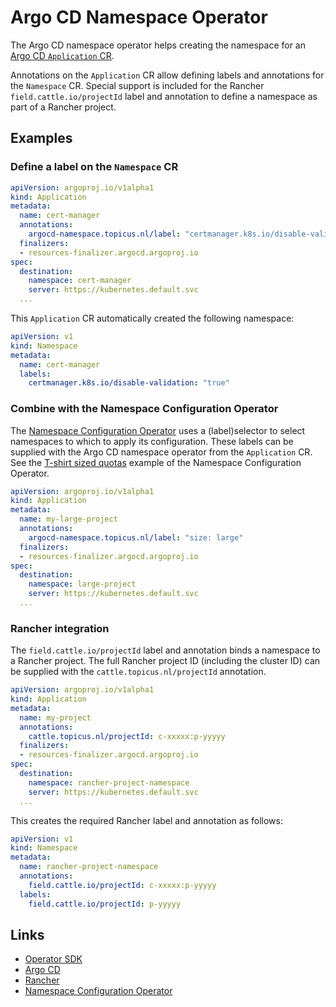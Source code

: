 # Argo CD Namespace Operator

The Argo CD namespace operator helps creating the namespace for an [Argo CD `Application` CR](https://github.com/argoproj/argo-cd/blob/master/manifests/crds/application-crd.yaml).

Annotations on the `Application` CR allow defining labels and annotations for the `Namespace` CR. Special support is included for the Rancher `field.cattle.io/projectId` label and annotation to define a namespace as part of a Rancher project.

## Examples

### Define a label on the `Namespace` CR
```yaml
apiVersion: argoproj.io/v1alpha1
kind: Application
metadata:
  name: cert-manager
  annotations:
    argocd-namespace.topicus.nl/label: "certmanager.k8s.io/disable-validation: true"
  finalizers:
  - resources-finalizer.argocd.argoproj.io
spec:
  destination:
    namespace: cert-manager
    server: https://kubernetes.default.svc
  ...
```
This `Application` CR automatically created the following namespace:
```yaml
apiVersion: v1
kind: Namespace
metadata:
  name: cert-manager
  labels:
    certmanager.k8s.io/disable-validation: "true"
```

### Combine with the Namespace Configuration Operator
The [Namespace Configuration Operator](https://github.com/redhat-cop/namespace-configuration-operator) uses a (label)selector to select namespaces to which to apply its configuration. These labels can be supplied with the Argo CD namespace operator from the `Application` CR.
See the [T-shirt sized quotas](https://github.com/redhat-cop/namespace-configuration-operator#t-shirt-sized-quotas) example of the Namespace Configuration Operator.
```yaml
apiVersion: argoproj.io/v1alpha1
kind: Application
metadata:
  name: my-large-project
  annotations:
    argocd-namespace.topicus.nl/label: "size: large"
  finalizers:
  - resources-finalizer.argocd.argoproj.io
spec:
  destination:
    namespace: large-project
    server: https://kubernetes.default.svc
  ...
```

### Rancher integration
The `field.cattle.io/projectId` label and annotation binds a namespace to a Rancher project. The full Rancher project ID (including the cluster ID) can be supplied with the `cattle.topicus.nl/projectId` annotation.
```yaml
apiVersion: argoproj.io/v1alpha1
kind: Application
metadata:
  name: my-project
  annotations:
    cattle.topicus.nl/projectId: c-xxxxx:p-yyyyy
  finalizers:
  - resources-finalizer.argocd.argoproj.io
spec:
  destination:
    namespace: rancher-project-namespace
    server: https://kubernetes.default.svc
  ...
```

This creates the required Rancher label and annotation as follows:
```yaml
apiVersion: v1
kind: Namespace
metadata:
  name: rancher-project-namespace
  annotations:
    field.cattle.io/projectId: c-xxxxx:p-yyyyy
  labels:
    field.cattle.io/projectId: p-yyyyy
```

## Links
- [Operator SDK](https://github.com/operator-framework/operator-sdk)
- [Argo CD](https://argoproj.github.io/argo-cd/)
- [Rancher](https://rancher.com/)
- [Namespace Configuration Operator](https://github.com/redhat-cop/namespace-configuration-operator)
